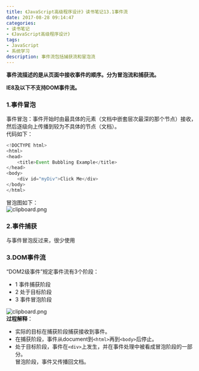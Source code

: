 ```yaml
---
title: 《JavaScript高级程序设计》读书笔记13.1事件流
date: 2017-08-28 09:14:47
categories:
- 读书笔记
- 《JavaScript高级程序设计》
tags:
- JavaScript
- 系统学习
description: 事件流包括捕获流和冒泡流
---
```

**事件流描述的是从页面中接收事件的顺序。分为冒泡流和捕获流。**       

**IE8及以下不支持DOM事件流。**

### 1.事件冒泡
事件冒泡：事件开始时由最具体的元素（文档中嵌套层次最深的那个节点）接收，然后逐级向上传播到较为不具体的节点（文档）。      
代码如下：
```javascript
<!DOCTYPE html>
<html>
<head>
    <title>Event Bubbling Example</title>
</head>
<body>
    <div id="myDiv">Click Me</div>
</body>
</html>
```
冒泡图如下：     
![clipboard.png](https://ooo.0o0.ooo/2017/05/28/592a7f7dad6bd.png)


### 2.事件捕获
与事件冒泡反过来，很少使用


### 3.DOM事件流
“DOM2级事件”规定事件流有3个阶段：
- 1 事件捕获阶段
- 2 处于目标阶段
- 3 事件冒泡阶段   

![clipboard.png](https://ooo.0o0.ooo/2017/05/28/592a84a5609ed.png)     
**过程解释**：
- 实际的目标在捕获阶段捕获接收到事件。 
- 在捕获阶段，事件从document到`<html>`再到`<body>`后停止。    
- 处于目标阶段，事件在`<div>`上发生，并在事件处理中被看成冒泡阶段的一部分。     
冒泡阶段，事件又传播回文档。